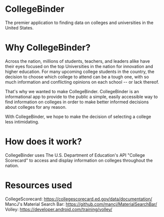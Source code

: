 # CollegeBinder
The premier application to finding data on colleges and universities in the United States.

# Why CollegeBinder?
Across the nation, millions of students, teachers, and leaders alike have their eyes focused on the top 
Universities in the nation for innovation and higher education. For many upcoming college students in the country,
the decision to choose which college to attend can be a tough one, with so much information and conflicting opinions
on each school --  or lack thereof. 

That's why we wanted to make CollegeBinder. CollegeBinder is an informational app to provide to the public
a simple, easily accessible way to find information on colleges in order to make better informed decisions
about colleges for any reason.

With CollegeBinder, we hope to make the decision of selecting a college less intimidating.

# How does it work?
CollegeBinder uses The U.S. Department of Education's API "College Scorecard" to access and display information on colleges throughout the nation.

# Resources used
CollegeScorecard: https://collegescorecard.ed.gov/data/documentation/
MancJ's Material Search Bar: https://github.com/mancj/MaterialSearchBar/  
Volley: https://developer.android.com/training/volley/ 
